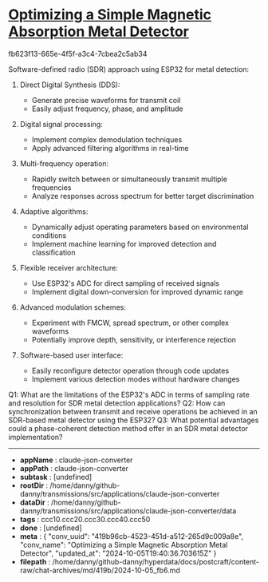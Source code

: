 # [Optimizing a Simple Magnetic Absorption Metal Detector](https://claude.ai/chat/419b96cb-4523-451d-a512-265d9c009a8e)

fb623f13-665e-4f5f-a3c4-7cbea2c5ab34

 Software-defined radio (SDR) approach using ESP32 for metal detection:

1. Direct Digital Synthesis (DDS):
   - Generate precise waveforms for transmit coil
   - Easily adjust frequency, phase, and amplitude

2. Digital signal processing:
   - Implement complex demodulation techniques
   - Apply advanced filtering algorithms in real-time

3. Multi-frequency operation:
   - Rapidly switch between or simultaneously transmit multiple frequencies
   - Analyze responses across spectrum for better target discrimination

4. Adaptive algorithms:
   - Dynamically adjust operating parameters based on environmental conditions
   - Implement machine learning for improved detection and classification

5. Flexible receiver architecture:
   - Use ESP32's ADC for direct sampling of received signals
   - Implement digital down-conversion for improved dynamic range

6. Advanced modulation schemes:
   - Experiment with FMCW, spread spectrum, or other complex waveforms
   - Potentially improve depth, sensitivity, or interference rejection

7. Software-based user interface:
   - Easily reconfigure detector operation through code updates
   - Implement various detection modes without hardware changes

Q1: What are the limitations of the ESP32's ADC in terms of sampling rate and resolution for SDR metal detection applications?
Q2: How can synchronization between transmit and receive operations be achieved in an SDR-based metal detector using the ESP32?
Q3: What potential advantages could a phase-coherent detection method offer in an SDR metal detector implementation?

---

* **appName** : claude-json-converter
* **appPath** : claude-json-converter
* **subtask** : [undefined]
* **rootDir** : /home/danny/github-danny/transmissions/src/applications/claude-json-converter
* **dataDir** : /home/danny/github-danny/transmissions/src/applications/claude-json-converter/data
* **tags** : ccc10.ccc20.ccc30.ccc40.ccc50
* **done** : [undefined]
* **meta** : {
  "conv_uuid": "419b96cb-4523-451d-a512-265d9c009a8e",
  "conv_name": "Optimizing a Simple Magnetic Absorption Metal Detector",
  "updated_at": "2024-10-05T19:40:36.703615Z"
}
* **filepath** : /home/danny/github-danny/hyperdata/docs/postcraft/content-raw/chat-archives/md/419b/2024-10-05_fb6.md